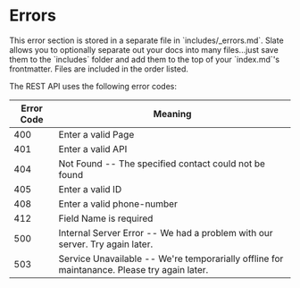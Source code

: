 # Errors

<aside class="notice">This error section is stored in a separate file in `includes/_errors.md`. Slate allows you to optionally separate out your docs into many files...just save them to the `includes` folder and add them to the top of your `index.md`'s frontmatter. Files are included in the order listed.</aside>

The REST API uses the following error codes:


Error Code | Meaning
---------- | -------
400 | Enter a valid Page
401 | Enter a valid API
404 | Not Found -- The specified contact could not be found
405 | Enter a valid ID
408 | Enter a valid phone-number
412 | Field Name is required
500 | Internal Server Error -- We had a problem with our server. Try again later.
503 | Service Unavailable -- We're temporarially offline for maintanance. Please try again later.

